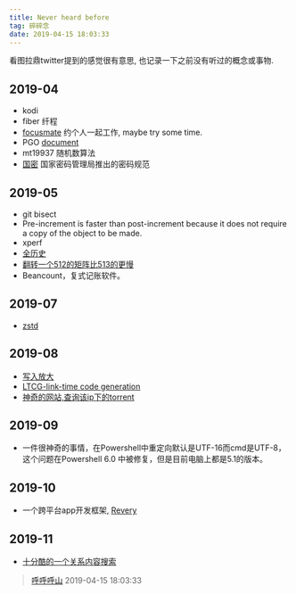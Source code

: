 ```yaml
---
title: Never heard before
tag: 碎碎念
date: 2019-04-15 18:03:33
---
```


看图拉鼎twitter提到的感觉很有意思, 也记录一下之前没有听过的概念或事物.

## 2019-04
* kodi
* fiber 纤程
* [focusmate](https://www.focusmate.com/) 约个人一起工作, maybe try some time.
* PGO [document](http://astroa.physics.metu.edu.tr/MANUALS/intel_ifc/mergedProjects/optaps_for/common/optaps_pgo_mthd.htm)
* mt19937 随机数算法
* [国密](http://www.oscca.gov.cn/sca/xxgk/bzgf.shtml) 国家密码管理局推出的密码规范
## 2019-05
* git bisect
* Pre-increment is faster than post-increment because it does not require a copy of the object to be made.
* xperf
* [全历史](https://www.allhistory.com/)
* [翻转一个512的矩阵比513的更慢](https://stackoverflow.com/questions/11413855/why-is-transposing-a-matrix-of-512x512-much-slower-than-transposing-a-matrix-of)
* Beancount，复式记账软件。
## 2019-07
* [zstd](https://github.com/facebook/zstd)
## 2019-08
* [写入放大](https://zh.wikipedia.org/zh-hans/写入放大)
* [LTCG-link-time code generation](https://docs.microsoft.com/en-us/cpp/build/reference/ltcg-link-time-code-generation?view=vs-2019)
* [神奇的网站,查询该ip下的torrent](https://iknowwhatyoudownload.com/en/peer/)
## 2019-09
* 一件很神奇的事情，在Powershell中重定向默认是UTF-16而cmd是UTF-8，这个问题在Powershell 6.0 中被修复，但是目前电脑上都是5.1的版本。
## 2019-10
* 一个跨平台app开发框架, [Revery](https://github.com/revery-ui/revery)
## 2019-11
* [十分酷的一个关系内容搜索](https://magi.com/)

> [呼呼呼山](http://code4fun.me)
> 2019-04-15 18:03:33
